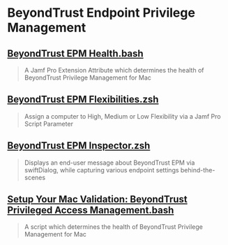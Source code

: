 # BeyondTrust Endpoint Privilege Management

## [BeyondTrust EPM Health.bash](BeyondTrust%20EPM%20Health.bash)
> A Jamf Pro Extension Attribute which determines the health of BeyondTrust Privilege Management for Mac

## [BeyondTrust EPM Flexibilities.zsh](BeyondTrust%20EPM%20Flexibilities.zsh)
> Assign a computer to High, Medium or Low Flexibility via a Jamf Pro Script Parameter

## [BeyondTrust EPM Inspector.zsh](BeyondTrust%20EPM%20Inspector.zsh)
> Displays an end-user message about BeyondTrust EPM via swiftDialog, while capturing various endpoint settings behind-the-scenes

## [Setup Your Mac Validation: BeyondTrust Privileged Access Management.bash](https://github.com/setup-your-mac/Setup-Your-Mac/blob/main/Validations/BeyondTrust%20Privileged%20Access%20Management.bash)
> A script which determines the health of BeyondTrust Privilege Management for Mac